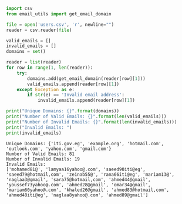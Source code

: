 ```python
import csv
from email_utils import get_email_domain
```


```python
file = open('users.csv', 'r', newline="")
reader = csv.reader(file)
```


```python
valid_emails = []
invalid_emails = []
domains = set()

reader = list(reader)
for row in range(1, len(reader)):
    try:
        domains.add(get_email_domain(reader[row][1]))
        valid_emails.append(reader[row][1])
    except Exception as e:
        if str(e) == 'Invalid email address':
            invalid_emails.append(reader[row][1])
```


```python
print("Unique Domains: {}".format(domains))
print("Number of Valid Emails: {}".format(len(valid_emails)))
print("Number of Invalid Emails: {}".format(len(invalid_emails)))
print("Invalid Emails: ")
print(invalid_emails)
```

    Unique Domains: {'iti.gov.eg', 'example.org', 'hotmail.com', 'outlook.com', 'yahoo.com', 'gmail.com'}
    Number of Valid Emails: 81
    Number of Invalid Emails: 19
    Invalid Emails: 
    ['mohamed81@', 'lamyaa16yahoo@.com', 'saeed90iti@eg', 'saeed79@hotmail,com', 'zeinab55@', 'rana66iti@eg', 'mariam13@', 'naglaa3@gmail', 'sara75@hotmail,com', 'ahmed44@gmail', 'youssef73yahoo@.com', 'ahmed28@gmail', 'omar34@gmail', 'mariam60yahoo@.com', 'khaled26@gmail', 'ahmed83@hotmail,com', 'ahmed48iti@eg', 'naglaa8yahoo@.com', 'ahmed89@gmail']
    
